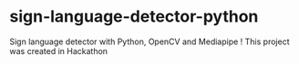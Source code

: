 # sign-language-detector-python

Sign language detector with Python, OpenCV and Mediapipe !
This project was created in Hackathon


